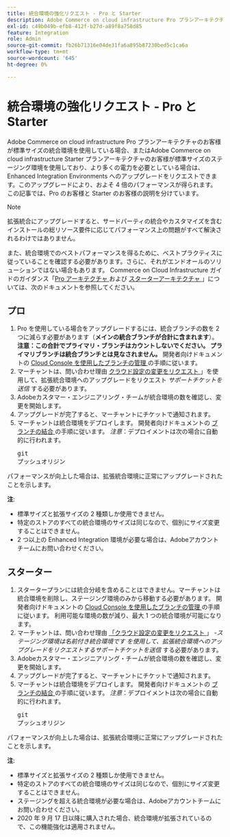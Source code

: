 ```yaml
---
title: 統合環境の強化リクエスト - Pro と Starter
description: Adobe Commerce on cloud infrastructure Pro プランアーキテクチャのお客様が標準サイズの統合環境を使用している場合、またはAdobe Commerce on cloud infrastructure Starter プランアーキテクチャのお客様が標準サイズのステージング環境を使用しており、より多くの電力を必要としている場合は、Enhanced Integration Environments へのアップグレードをリクエストできます。このアップグレードにより、およそ 4 倍のパフォーマンスが得られます。 この記事では、Pro のお客様と Starter のお客様の説明を分けています。
exl-id: c49b049b-efb8-412f-b27d-a89f8a758d85
feature: Integration
role: Admin
source-git-commit: fb26b71316e04de31fa6a895b87230bed5c1ca6a
workflow-type: tm+mt
source-wordcount: '645'
ht-degree: 0%

---
```


# 統合環境の強化リクエスト - Pro と Starter

Adobe Commerce on cloud infrastructure Pro プランアーキテクチャのお客様が標準サイズの統合環境を使用している場合、またはAdobe Commerce on cloud infrastructure Starter プランアーキテクチャのお客様が標準サイズのステージング環境を使用しており、より多くの電力を必要としている場合は、Enhanced Integration Environments へのアップグレードをリクエストできます。このアップグレードにより、およそ 4 倍のパフォーマンスが得られます。 この記事では、Pro のお客様と Starter のお客様の説明を分けています。

>[!NOTE]
>
> 拡張統合にアップグレードすると、サードパーティの統合やカスタマイズを含むインストールの総リソース要件に応じてパフォーマンス上の問題がすべて解決されるわけではありません。
>
> また、統合環境でのベストパフォーマンスを得るために、ベストプラクティスに従っていることを確認する必要があります。さらに、それがエンドオールのソリューションではない場合もあります。 Commerce on Cloud Infrastructure ガイドのガイダンス「[Pro アーキテクチャ ](https://experienceleague.adobe.com/en/docs/commerce-cloud-service/user-guide/architecture/pro-architecture#integration-environment) および [ スターターアーキテクチャ ](https://experienceleague.adobe.com/en/docs/commerce-cloud-service/user-guide/architecture/starter-architecture#staging-environment)」については、次のドキュメントを参照してください。

## プロ

1. Pro を使用している場合をアップグレードするには、統合ブランチの数を 2 つに減らす必要があります（**メインの統合ブランチが合計に含まれます**）。 **注意：この合計でプライマリ・ブランチはカウントしないでください。 プライマリブランチは統合ブランチとは見なされません。** 開発者向けドキュメントの [Cloud Console を使用したブランチの管理 ](https://experienceleague.adobe.com/docs/commerce-cloud-service/user-guide/project/console-branches.html) の手順に従います。
1. マーチャントは、問い合わせ理由 [ クラウド設定の変更をリクエスト ](/help/help-center-guide/help-center/magento-help-center-user-guide.md#submit-ticket)」を使用して、拡張統合環境へのアップグレードをリクエスト *サポートチケットを送信* する必要があります。
1. Adobeカスタマー・エンジニアリング・チームが統合環境の数を確認し、変更を開始します。
1. アップグレードが完了すると、マーチャントにチケットで通知されます。
1. マーチャントは統合環境をデプロイします。 開発者向けドキュメントの [ ブランチの結合 ](https://devdocs.magento.com/cloud/env/environments-start.html#merge) の手順に従います。 *注意*：デプロイメントは次の場合に自動的に行われます。 <pre>git プッシュオリジン <branch-name></pre>

パフォーマンスが向上した場合は、拡張統合環境に正常にアップグレードされたことを示します。

**注**:

* 標準サイズと拡張サイズの 2 種類しか使用できません。
* 特定のストアのすべての統合環境のサイズは同じなので、個別にサイズ変更することはできません。
* 2 つ以上の Enhanced Integration 環境が必要な場合は、Adobeアカウントチームにお問い合わせください。

## スターター

1. スタータープランには統合分岐を含めることはできません。マーチャントは統合環境を削除し、ステージング環境のみから移動する必要があります。 開発者向けドキュメントの [Cloud Console を使用したブランチの管理 ](https://experienceleague.adobe.com/docs/commerce-cloud-service/user-guide/project/console-branches.html) の手順に従います。 利用可能な環境の数が減り、最大 1 つの統合環境が可能になります。
1. マーチャントは、問い合わせ理由 [ 「クラウド設定の変更をリクエスト ](/help/help-center-guide/help-center/magento-help-center-user-guide.md#submit-ticket)」 *-**ステージング環境は名前付き統合環境です* を使用して、拡張統合環境へのアップグレードをリクエストするサポートチケットを送信** する必要があります。
1. Adobeカスタマー・エンジニアリング・チームが統合環境の数を確認し、変更を開始します。
1. アップグレードが完了すると、マーチャントにチケットで通知されます。
1. マーチャントは統合環境をデプロイします。 開発者向けドキュメントの [ ブランチの結合 ](https://devdocs.magento.com/cloud/env/environments-start.html#merge) の手順に従います。 *注意*：デプロイメントは次の場合に自動的に行われます。 <pre>git プッシュオリジン <branch-name></pre>

パフォーマンスが向上した場合は、拡張統合環境に正常にアップグレードされたことを示します。

**注**:

* 標準サイズと拡張サイズの 2 種類しか使用できません。
* 特定のストアのすべての統合環境のサイズは同じなので、個別にサイズ変更することはできません。
* ステージングを超える統合環境が必要な場合は、Adobeアカウントチームにお問い合わせください。
* 2020 年 9 月 17 日以降に購入された場合、統合環境が拡張されているので、この機能強化は適用されません。
